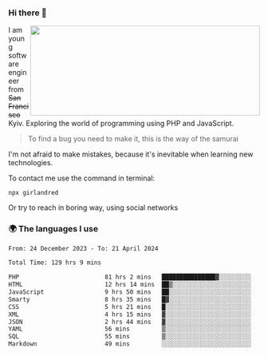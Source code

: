 ### Hi there 👋  

<img align='right' src="https://github-readme-stats.vercel.app/api?username=girlandred&count_private=true&show_icons=true&include_all_commits=true&hide_rank=true&hide_title=true&theme=buefy&card_width=300" width=460 height=180>


I am young software engineer from ~~San Francisco~~ Kyiv. Exploring the world of programming using PHP and JavaScript.


> To find a bug you need to make it, this is the way of the samurai



I'm not afraid to make mistakes, because it's inevitable when learning new technologies.

To contact me use the command in terminal:

```
npx girlandred
```

Or try to reach in boring way, using social networks


### 🌍 The languages I use

<!--START_SECTION:waka-->

```txt
From: 24 December 2023 - To: 21 April 2024

Total Time: 129 hrs 9 mins

PHP                        81 hrs 2 mins   ███████████████▓░░░░░░░░░   62.75 %
HTML                       12 hrs 14 mins  ██▒░░░░░░░░░░░░░░░░░░░░░░   09.48 %
JavaScript                 9 hrs 50 mins   ██░░░░░░░░░░░░░░░░░░░░░░░   07.62 %
Smarty                     8 hrs 35 mins   █▓░░░░░░░░░░░░░░░░░░░░░░░   06.66 %
CSS                        5 hrs 21 mins   █░░░░░░░░░░░░░░░░░░░░░░░░   04.15 %
XML                        4 hrs 15 mins   ▓░░░░░░░░░░░░░░░░░░░░░░░░   03.30 %
JSON                       2 hrs 44 mins   ▓░░░░░░░░░░░░░░░░░░░░░░░░   02.12 %
YAML                       56 mins         ▒░░░░░░░░░░░░░░░░░░░░░░░░   00.73 %
SQL                        55 mins         ▒░░░░░░░░░░░░░░░░░░░░░░░░   00.72 %
Markdown                   49 mins         ░░░░░░░░░░░░░░░░░░░░░░░░░   00.64 %
```

<!--END_SECTION:waka-->

